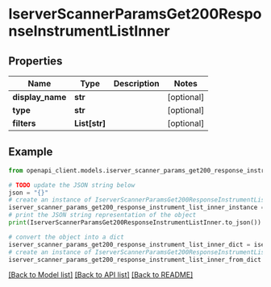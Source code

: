 # IserverScannerParamsGet200ResponseInstrumentListInner


## Properties

Name | Type | Description | Notes
------------ | ------------- | ------------- | -------------
**display_name** | **str** |  | [optional] 
**type** | **str** |  | [optional] 
**filters** | **List[str]** |  | [optional] 

## Example

```python
from openapi_client.models.iserver_scanner_params_get200_response_instrument_list_inner import IserverScannerParamsGet200ResponseInstrumentListInner

# TODO update the JSON string below
json = "{}"
# create an instance of IserverScannerParamsGet200ResponseInstrumentListInner from a JSON string
iserver_scanner_params_get200_response_instrument_list_inner_instance = IserverScannerParamsGet200ResponseInstrumentListInner.from_json(json)
# print the JSON string representation of the object
print(IserverScannerParamsGet200ResponseInstrumentListInner.to_json())

# convert the object into a dict
iserver_scanner_params_get200_response_instrument_list_inner_dict = iserver_scanner_params_get200_response_instrument_list_inner_instance.to_dict()
# create an instance of IserverScannerParamsGet200ResponseInstrumentListInner from a dict
iserver_scanner_params_get200_response_instrument_list_inner_from_dict = IserverScannerParamsGet200ResponseInstrumentListInner.from_dict(iserver_scanner_params_get200_response_instrument_list_inner_dict)
```
[[Back to Model list]](../README.md#documentation-for-models) [[Back to API list]](../README.md#documentation-for-api-endpoints) [[Back to README]](../README.md)


